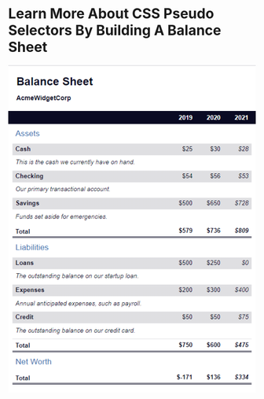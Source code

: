 # Learn More About CSS Pseudo Selectors By Building A Balance Sheet

<div align="center">
   <img src="https://github.com/ibrahimbayburtlu/Web-projects/blob/master/Balance%20Sheet/Img/BalanceSheet.png">
</div>
